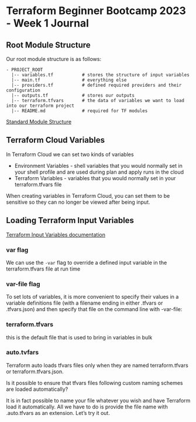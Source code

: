 # Terraform Beginner Bootcamp 2023 - Week 1 Journal

## Root Module Structure

Our root module structure is as follows:

```
- PROJECT_ROOT
  |-- variables.tf           # stores the structure of input variables
  |-- main.tf                # everything else 
  |-- providers.tf           # defined required providers and their configuration
  |-- outputs.tf             # stores our outputs
  |-- terraform.tfvars       # the data of variables we want to load into our terraform project
  |-- README.md              # required for TF modules
```

[Standard Module Structure](https://developer.hashicorp.com/terraform/language/modules/develop/structure)

## Terraform Cloud Variables

In Terraform Cloud we can set two kinds of variables

- Environment Variables - shell variables that you would normally set in your shell profile and are used during plan and apply runs in the cloud 
- Terraform Variables - variables that you would normally set in your terraform.tfvars file

When creating variables in Terraform Cloud, you can set them to be sensitive so they can no longer be viewed after being input.

## Loading Terraform Input Variables

[Terraform Input Variables documentation](https://developer.hashicorp.com/terraform/language/values/variables)

### var flag

We can use the `-var` flag to override a defined input variable in the terraform.tfvars file at run time 

### var-file flag

To set lots of variables, it is more convenient to specify their values in a variable definitions file (with a filename ending in either .tfvars or .tfvars.json) and then specify that file on the command line with -var-file:

### terraform.tfvars 

this is the default file that is used to bring in variables in bulk

### auto.tvfars

Terraform auto loads tfvars files only when they are named terraform.tfvars or terraform.tfvars.json.

Is it possible to ensure that tfvars files following custom naming schemes are loaded automatically?

It is in fact possible to name your file whatever you wish and have Terraform load it automatically. All we have to do is provide the file name with .auto.tfvars as an extension. Let’s try it out.

